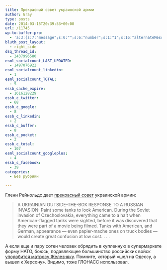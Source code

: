 ```yaml
---
title: Прекрасный совет украинской армии
author: Gray
type: posts
date: 2014-03-15T20:39:53+00:00
url: /11745
wp-to-buffer-pro:
  - 'a:3:{s:7:"message";s:0:"";s:6:"number";s:1:"1";s:16:"alternateMessage";s:0:"";}'
bluth_post_layout:
  - right_side
dsq_thread_id:
  - 2437996580
esml_socialcount_LAST_UPDATED:
  - 1497076922
esml_socialcount_linkedin:
  - 1
esml_socialcount_TOTAL:
  - 5
essb_cache_expire:
  - 1616128229
essb_c_twitter:
  - 68
essb_c_google:
  - 8
essb_c_linkedin:
  - 2
essb_c_buffer:
  - 8
essb_c_pocket:
  - 2
essb_c_total:
  - 107
esml_socialcount_googleplus:
  - 4
essb_c_facebook:
  - 39
categories:
  - Без рубрики

---
```








Гленн Рейнольдс дает <a href="http://pjmedia.com/instapundit/185392/" target="_blank">прекрасный совет</a> украинской армии:

> A UKRAINIAN OUTSIDE-THE-BOX RESPONSE TO A RUSSIAN INVASION: Paint some tanks to look American. During the Soviet invasion of Czechoslovakia, everything came to a halt when American-flagged tanks were sighted, before it was discovered that they were part of a movie being filmed. Tanks with American, and German, appearance — even papier-mache ones on truck bodies — would create great confusion at low cost. . . .

А если еще и пару сотен человек обрядить в купленную в супермаркете форму НАТО, боюсь, подавляющее большинство российских войск <a href="http://www.pravda.com.ua/news/2014/03/15/7018924/" target="_blank">уподобится матросу Железняку</a>. Помните, который &#171;шел на Одессу, а вышел к Херсону&#187;. Видимо, тоже ГЛОНАСС использовал.